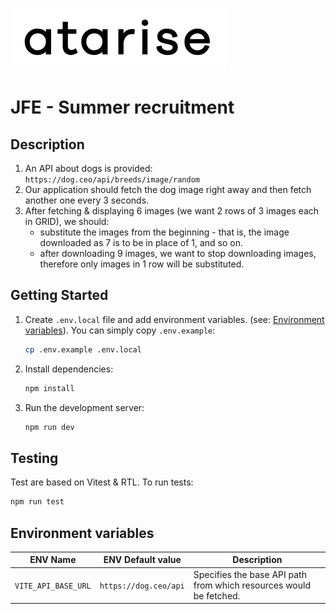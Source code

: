 

![](./src/assets/logo.png)

# JFE - Summer recruitment

## Description

1. An API about dogs is provided: `https://dog.ceo/api/breeds/image/random`
2. Our application should fetch the dog image right away and then fetch another one every 3 seconds.
3. After fetching & displaying 6 images (we want 2 rows of 3 images each in GRID), we should:
   - substitute the images from the beginning - that is, the image downloaded as 7 is to be in place of 1, and so on.
   - after downloading 9 images, we want to stop downloading images, therefore only images in 1 row will be substituted.

## Getting Started

1. Create `.env.local` file and add environment variables. (see: [Environment variables](#environment-variables)). You can simply copy `.env.example`:

    ```bash
    cp .env.example .env.local
    ```

2. Install dependencies:

   ```bash
   npm install
   ```

3. Run the development server:

   ```bash
   npm run dev
   ```

## Testing

Test are based on Vitest & RTL. To run tests:

```bash  
npm run test
```

## Environment variables

| ENV Name                  | ENV Default value | Description                                                                                                                                                                                                                                                                                            |
| ------------------------- | ---------------------------- | ------------------------------------------------------------------------------------------------------------------------------------------------------------------------------------------------------------------------------------------------------------------------------------------------------ |
| `VITE_API_BASE_URL`             | `https://dog.ceo/api` | Specifies the base API path from which resources would be fetched.                                                        |
